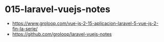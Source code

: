# 015-laravel-vuejs-notes

  * https://www.groloop.com/vue-js-2-15-aplicacion-laravel-5-vue-js-2-fin-la-serie/
  * https://github.com/groloop/laravel-vuejs-notes
